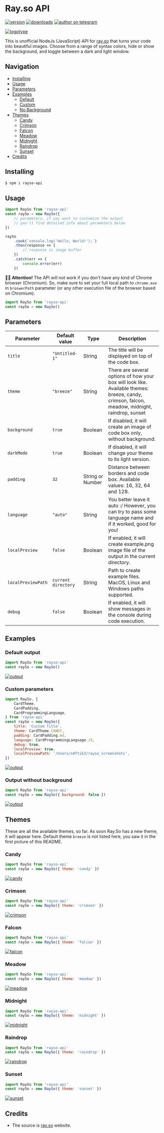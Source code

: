 # Ray.so API

[![version](https://badgen.net/npm/v/rayso-api)](https://npmjs.com/package/rayso-api)
[![downloads](https://badgen.net/npm/dm/rayso-api)](https://www.npmjs.com/package/rayso-api)
[![author on telegram](https://img.shields.io/badge/Author%20on%20-Telegram-blue)](https://t.me/vychs)

[![logotype](https://i.ibb.co/vz8DtqL/rayso-api-preview.png)](https://npmjs.com/package/rayso-api)

This is unofficial NodeJs (JavaScript) API for [ray.so](https://ray.so) that turns your code into beautiful images. Choose from a range of syntax colors, hide or show the background, and toggle between a dark and light window.

## Navigation

-   [Installing](#installing)
-   [Usage](#usage)
-   [Parameters](#parameters)
-   [Examples](#examples)
    -   [Default](#default-output)
    -   [Custom](#custom-parameters)
    -   [No Background](#output-without-background)
-   [Themes](#themes)
    -   [Candy](#candy)
    -   [Crimson](#crimson)
    -   [Falcon](#falcon)
    -   [Meadow](#meadow)
    -   [Midnight](#midnight)
    -   [Raindrop](#raindrop)
    -   [Sunset](#sunset)
-   [Credits](#credits)

## Installing

```bash
$ npm i rayso-api
```

## Usage

```javascript
import RaySo from 'rayso-api'
const raySo = new RaySo({
    // parameters, if you want to customize the output
    // you'll find detailed info about parameters below
})

raySo
    .cook(`console.log('Hello, World!');`)
    .then(response => {
        // response is image buffer
    })
    .catch(err => {
        console.error(err)
    })
```

👮‍♂️ **Attention!** The API will not work if you don't have any kind of Chrome browser (Chromium). So, make sure to set your full local path to `chrome.exe` in `broswerPath` parameter (or any other execution file of the browser based on Chromium).

```javascript
import RaySo from 'rayso-api'
const raySo = new RaySo()
```

## Parameters

| Parameter          | Default value      | Type             | Description                                                                                                                                    |
|--------------------|--------------------|------------------|------------------------------------------------------------------------------------------------------------------------------------------------|
| `title `           | `"Untitled-1"`     | String           | The title will be displayed on top of the code box.                                                                                            |
| `theme`            | `"breeze"`         | String           | There are several options of how your box will look like. Available themes: breeze, candy, crimson, falcon, meadow, midnight, raindrop, sunset |
| `background`       | `true`             | Boolean          | If disabled, it will create an image of code box only, without background.                                                                     |
| `darkMode`         | `true`             | Boolean          | If disabled, it will change your theme to its light version.                                                                                   |
| `padding`          | `32`               | String or Number | Distance between borders and code box. Available values: 16, 32, 64 and 128.                                                                   |
| `language`         | `"auto"`           | String           | You better leave it auto :/ However, you can try to pass some language name and if it worked, good for you!                                    |
| `localPreview`     | `false`            | Boolean          | If enabled, it will create example.png image file of the output in the current directory.                                                      |
| `localPreviewPath` | `current directory` | String           | Path to create example files. MacOS, Linux and Windows paths supported.                                                                        |
| `debug`            | `false`            | Boolean          | If enabled, it will show messages in the console during code execution.                                                                        |

## Examples

### Default output

```javascript
import RaySo from 'rayso-api'
const raySo = new RaySo()
```

[![output](https://i.ibb.co/Vv9rD4H/default.png)](https://npmjs.com/package/rayso-api)

### Custom parameters

```javascript
import RaySo, {
    CardTheme,
    CardPadding,
    CardProgrammingLanguage,
} from 'rayso-api'
const raySo = new RaySo({
    title: 'Custom Title',
    theme: CardTheme.CANDY,
    padding: CardPadding.md,
    language: CardProgrammingLanguage.JS,
    debug: true,
    localPreview: true,
    localPreviewPath: '/Users/s0ftik3/rayso_screenshots',
})
```

[![output](https://i.ibb.co/Px9C24J/custom.png)](https://npmjs.com/package/rayso-api)

### Output without background

```javascript
import RaySo from 'rayso-api'
const raySo = new RaySo({ background: false })
```

[![output](https://i.ibb.co/qspMB4t/no-Background.png)](https://npmjs.com/package/rayso-api)

## Themes

These are all the available themes, so far. As soon Ray.So has a new theme, it will appear here. Default theme `breeze` is not listed here, you saw it in the first picture of this README.

### Candy

```javascript
import RaySo from 'rayso-api'
const raySo = new RaySo({ theme: 'candy' })
```

[![candy](https://i.ibb.co/pQnX6pw/candy.png)](https://npmjs.com/package/rayso-api)

### Crimson

```javascript
import RaySo from 'rayso-api'
const raySo = new RaySo({ theme: 'crimson' })
```

[![crimson](https://i.ibb.co/qkYB36S/crimson.png)](https://npmjs.com/package/rayso-api)

### Falcon

```javascript
import RaySo from 'rayso-api'
const raySo = new RaySo({ theme: 'falcon' })
```

[![falcon](https://i.ibb.co/w7KdqR5/falcon.png)](https://npmjs.com/package/rayso-api)

### Meadow

```javascript
import RaySo from 'rayso-api'
const raySo = new RaySo({ theme: 'meadow' })
```

[![meadow](https://i.ibb.co/xJnMc10/meadow.png)](https://npmjs.com/package/rayso-api)

### Midnight

```javascript
import RaySo from 'rayso-api'
const raySo = new RaySo({ theme: 'midnight' })
```

[![midnight](https://i.ibb.co/4jng8Fs/midnight.png)](https://npmjs.com/package/rayso-api)

### Raindrop

```javascript
import RaySo from 'rayso-api'
const raySo = new RaySo({ theme: 'raindrop' })
```

[![raindrop](https://i.ibb.co/jbjYcVf/raindrop.png)](https://npmjs.com/package/rayso-api)

### Sunset

```javascript
import RaySo from 'rayso-api'
const raySo = new RaySo({ theme: 'sunset' })
```

[![sunset](https://i.ibb.co/Q8rFCVn/sunset.png)](https://npmjs.com/package/rayso-api)

## Credits

-   The source is [ray.so](https://ray.so) website.
